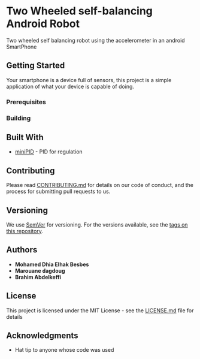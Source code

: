 # Two Wheeled self-balancing Android Robot
Two wheeled self balancing robot using the accelerometer in an android SmartPhone
## Getting Started
Your smartphone is a device full of sensors, this project is a simple application of what your device is capable of doing.
### Prerequisites

### Building

## Built With

* [miniPID](https://github.com/tekdemo/MiniPID) - PID for regulation

## Contributing

Please read [CONTRIBUTING.md](https://gist.github.com/PurpleBooth/b24679402957c63ec426) for details on our code of conduct, and the process for submitting pull requests to us.

## Versioning

We use [SemVer](http://semver.org/) for versioning. For the versions available, see the [tags on this repository](https://github.com/your/project/tags). 

## Authors

* **Mohamed Dhia Elhak Besbes**
* **Marouane dagdoug**
* **Brahim Abdelkeffi**


## License

This project is licensed under the MIT License - see the [LICENSE.md](LICENSE.md) file for details

## Acknowledgments

* Hat tip to anyone whose code was used
